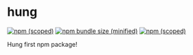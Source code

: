 # hung

[![npm (scoped)](https://img.shields.io/npm/v/@vhung.luu/hung)](https://github.com/luuvinhhung/hung)
[![npm bundle size (minified)](https://img.shields.io/bundlephobia/min/@vhung.luu/hung)](npmjs.com/package/@vhung.luu/hung)
[![npm (scoped)](https://img.shields.io/apm/l/@vhung.luu/hung)](npmjs.com/package/@vhung.luu/hung)

Hung first npm package!